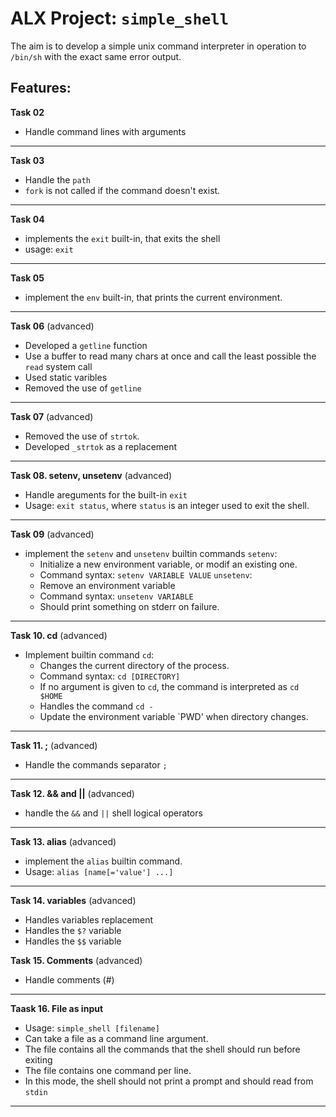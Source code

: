 # ALX Project: `simple_shell`

The aim is to develop a simple unix command interpreter in operation to `/bin/sh` with the exact same error output. 

## Features:

**Task 02**
- Handle command lines with arguments
---

**Task 03**
- Handle the `path`
- `fork` is not called if the command doesn't exist.
---

**Task 04**
- implements the `exit` built-in, that exits the shell
- usage: `exit`
---

**Task 05** 
- implement the `env` built-in, that prints the current environment.
---

**Task 06** (advanced)
- Developed a `getline` function
- Use a buffer to read many chars at once and call the least possible the `read` system call
- Used static varibles
- Removed the use of `getline`
---

**Task 07** (advanced)
- Removed the use of `strtok`.
- Developed `_strtok` as a replacement
---

**Task 08. setenv, unsetenv** (advanced)
- Handle areguments for the built-in `exit`
- Usage: `exit status`, where `status` is an integer used to exit the shell.
---

**Task 09** (advanced)
- implement the `setenv` and `unsetenv` builtin commands
`setenv`:
	- Initialize a new environment variable, or modif an existing one.
	- Command syntax: `setenv VARIABLE VALUE`
`unsetenv`:
	- Remove an environment variable
	- Command syntax: `unsetenv VARIABLE`
	- Should print something on stderr on failure.
---

**Task 10. cd** (advanced)
- Implement builtin command `cd`:
	- Changes the current directory of the process.
	- Command syntax: `cd [DIRECTORY]`
	- If no argument is given to `cd`, the command is interpreted as `cd $HOME`
	- Handles the command `cd -`
	- Update the environment variable `PWD' when directory changes.
---

**Task 11. ;** (advanced)
- Handle the commands separator `;`
---

**Task 12. && and ||** (advanced)
- handle the `&&` and `||` shell logical operators
---

**Task 13. alias** (advanced)
- implement the `alias` builtin command.
- Usage: `alias [name[='value'] ...]`
---

**Task 14. variables** (advanced)
- Handles variables replacement
- Handles the `$?` variable
- Handles the `$$` variable


**Task 15. Comments** (advanced)
- Handle comments (#)
---

**Taask 16. File as input**
- Usage: `simple_shell [filename]`
- Can take a file as a command line argument.
- The file contains all the commands that the shell should run before exiting
- The file contains one command per line.
- In this mode, the shell should not print a prompt and should read from `stdin`
---


